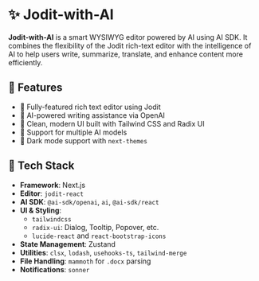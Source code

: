 # ✨ Jodit-with-AI

**Jodit-with-AI** is a smart WYSIWYG editor powered by AI using AI SDK. It combines the flexibility of the Jodit rich-text editor with the intelligence of AI to help users write, summarize, translate, and enhance content more efficiently.

## 🚀 Features

- 📝 Fully-featured rich text editor using Jodit
- 🤖 AI-powered writing assistance via OpenAI
- 🎨 Clean, modern UI built with Tailwind CSS and Radix UI
- 🧠 Support for multiple AI models
- 🌙 Dark mode support with `next-themes`

## 🧰 Tech Stack

- **Framework**: Next.js
- **Editor**: `jodit-react`
- **AI SDK**: `@ai-sdk/openai`, `ai`, `@ai-sdk/react`
- **UI & Styling**:
  - `tailwindcss`
  - `radix-ui`: Dialog, Tooltip, Popover, etc.
  - `lucide-react` and `react-bootstrap-icons`
- **State Management**: Zustand
- **Utilities**: `clsx`, `lodash`, `usehooks-ts`, `tailwind-merge`
- **File Handling**: `mammoth` for `.docx` parsing
- **Notifications**: `sonner`
